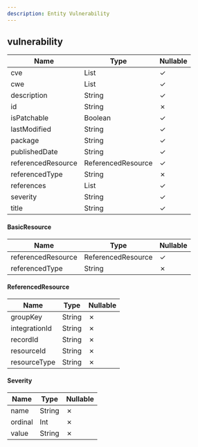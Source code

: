 ```yaml
---
description: Entity Vulnerability
---
```

vulnerability
-------------

| **Name**           | **Type**           | **Nullable** |
| ------------------ | ------------------ | ------------ |
| cve                | List<String>       | &check;      |
| cwe                | List<String>       | &check;      |
| description        | String             | &check;      |
| id                 | String             | &cross;      |
| isPatchable        | Boolean            | &check;      |
| lastModified       | String             | &check;      |
| package            | String             | &check;      |
| publishedDate      | String             | &check;      |
| referencedResource | ReferencedResource | &check;      |
| referencedType     | String             | &cross;      |
| references         | List<String>       | &check;      |
| severity           | String             | &check;      |
| title              | String             | &check;      |

#### BasicResource
| **Name**           | **Type**           | **Nullable** |
| ------------------ | ------------------ | ------------ |
| referencedResource | ReferencedResource | &check;      |
| referencedType     | String             | &cross;      |

#### ReferencedResource
| **Name**      | **Type** | **Nullable** |
| ------------- | -------- | ------------ |
| groupKey      | String   | &cross;      |
| integrationId | String   | &cross;      |
| recordId      | String   | &cross;      |
| resourceId    | String   | &cross;      |
| resourceType  | String   | &cross;      |

#### Severity
| **Name** | **Type** | **Nullable** |
| -------- | -------- | ------------ |
| name     | String   | &cross;      |
| ordinal  | Int      | &cross;      |
| value    | String   | &cross;      |
